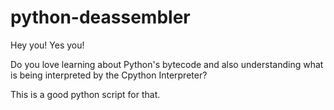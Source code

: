 # python-deassembler

Hey you! Yes you!

Do you love learning about Python's bytecode and also understanding what is being interpreted by the Cpython Interpreter?

This is a good python script for that.

